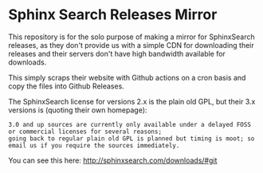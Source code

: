 # Sphinx Search Releases Mirror

This repository is for the solo purpose of making a mirror for SphinxSearch releases, as they don't provide us with a simple CDN for downloading their releases and their servers don't have high bandwidth available for downloads.

This simply scraps their website with Github actions on a cron basis and copy the files into Github Releases.

The SphinxSearch license for versions 2.x is the plain old GPL, but their 3.x versions is (quoting their own homepage):

```
3.0 and up sources are currently only available under a delayed FOSS or commercial licenses for several reasons;
going back to regular plain old GPL is planned but timing is moot; so email us if you require the sources immediately.
```

You can see this here: http://sphinxsearch.com/downloads/#git
